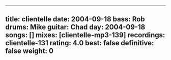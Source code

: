 
---
title: clientelle
date: 2004-09-18
bass:	Rob
drums:	Mike
guitar:	Chad
day: 2004-09-18
songs: []
mixes: [clientelle-mp3-139]
recordings: clientelle-131
rating: 4.0
best: false
definitive: false
weight: 0
---
